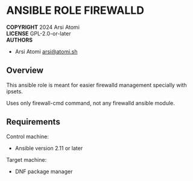ANSIBLE ROLE FIREWALLD
======================

**COPYRIGHT** 2024 Arsi Atomi  
**LICENSE** GPL-2.0-or-later  
**AUTHORS**

- Arsi Atomi <arsi@atomi.sh>

Overview
--------

This ansible role is meant for easier firewalld management specially with ipsets.

Uses only firewall-cmd command, not any firewalld ansible module.

Requirements
------------

Control machine:
- Ansible version 2.11 or later

Target machine:
- DNF package manager
